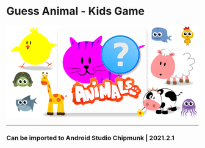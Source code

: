 # Guess Animal - Kids Game

![banner-Guess_Animal_-_Kids_Game](https://github.com/G4NST3/Guess_Animal_-_Kids_Game/blob/main/images/banner-Guess_Animal_-_Kids_Game.png)
***
### Can be imported to Android Studio Chipmunk | 2021.2.1
